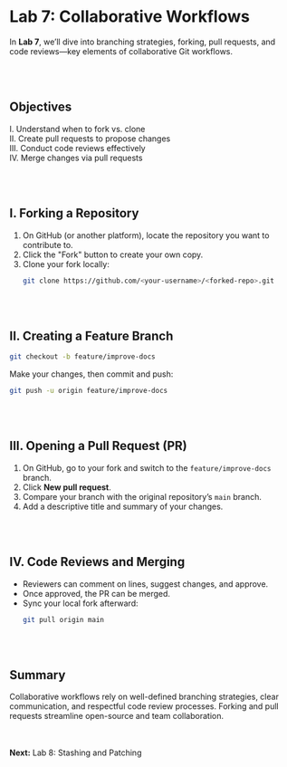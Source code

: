 # Lab 7: Collaborative Workflows

In **Lab 7**, we’ll dive into branching strategies, forking, pull requests, and code reviews—key elements of collaborative Git workflows.

<br><br>
## Objectives

I. Understand when to fork vs. clone \
II. Create pull requests to propose changes \
III. Conduct code reviews effectively \
IV. Merge changes via pull requests

<br><br>
## I. Forking a Repository

1. On GitHub (or another platform), locate the repository you want to contribute to.
2. Click the "Fork" button to create your own copy.
3. Clone your fork locally:
   ```bash
   git clone https://github.com/<your-username>/<forked-repo>.git
   ```

<br><br>

## II. Creating a Feature Branch

```bash
git checkout -b feature/improve-docs
```

Make your changes, then commit and push:
```bash
git push -u origin feature/improve-docs
```

<br><br>
## III. Opening a Pull Request (PR)

1. On GitHub, go to your fork and switch to the `feature/improve-docs` branch.
2. Click **New pull request**.
3. Compare your branch with the original repository’s `main` branch.
4. Add a descriptive title and summary of your changes.

<br><br>
## IV. Code Reviews and Merging

- Reviewers can comment on lines, suggest changes, and approve.
- Once approved, the PR can be merged.
- Sync your local fork afterward:
  ```bash
  git pull origin main
  ```

<br><br>

## Summary

Collaborative workflows rely on well-defined branching strategies, clear communication, and respectful code review processes. Forking and pull requests streamline open-source and team collaboration.

<br><br>
**Next:** Lab 8: Stashing and Patching

